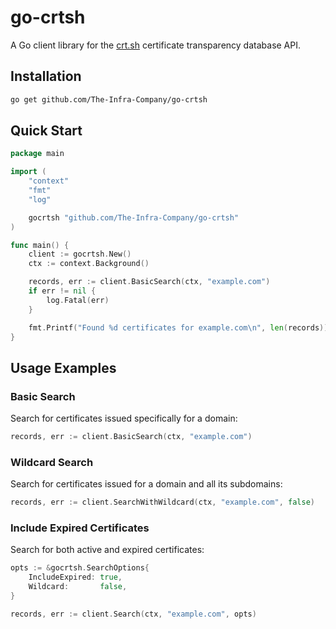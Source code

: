 # go-crtsh

A Go client library for the [crt.sh](https://crt.sh) certificate transparency database API.

## Installation

```bash
go get github.com/The-Infra-Company/go-crtsh
```

## Quick Start

```go
package main

import (
    "context"
    "fmt"
    "log"

    gocrtsh "github.com/The-Infra-Company/go-crtsh"
)

func main() {
    client := gocrtsh.New()
    ctx := context.Background()

    records, err := client.BasicSearch(ctx, "example.com")
    if err != nil {
        log.Fatal(err)
    }

    fmt.Printf("Found %d certificates for example.com\n", len(records))
}
```

## Usage Examples

### Basic Search

Search for certificates issued specifically for a domain:

```go
records, err := client.BasicSearch(ctx, "example.com")
```

### Wildcard Search

Search for certificates issued for a domain and all its subdomains:

```go
records, err := client.SearchWithWildcard(ctx, "example.com", false)
```

### Include Expired Certificates

Search for both active and expired certificates:

```go
opts := &gocrtsh.SearchOptions{
    IncludeExpired: true,
    Wildcard:       false,
}

records, err := client.Search(ctx, "example.com", opts)
```


